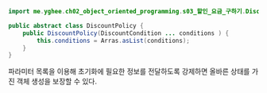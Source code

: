 ```java
import me.yghee.ch02_object_oriented_programming.s03_할인_요금_구하기.DiscountCondition;

public abstract class DiscountPolicy {
    public DiscountPolicy(DiscountCondition ... conditions ) {
        this.conditions = Arras.asList(conditions);
    }
}
```
파라미터 목록을 이용해 초기화에 필요한 정보를 전달하도록 강제하면 올바른 상태를 가진 객체 생성을 보장할 수 있다.

